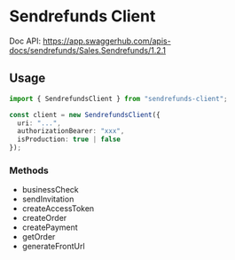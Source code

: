 # Sendrefunds Client

Doc API: https://app.swaggerhub.com/apis-docs/sendrefunds/Sales.Sendrefunds/1.2.1

## Usage

```ts
import { SendrefundsClient } from "sendrefunds-client";

const client = new SendrefundsClient({
  uri: "...",
  authorizationBearer: "xxx",
  isProduction: true | false
});
```

### Methods

- businessCheck
- sendInvitation
- createAccessToken
- createOrder
- createPayment
- getOrder
- generateFrontUrl
